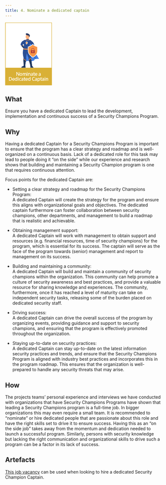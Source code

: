 ```yaml
---
title: 4. Nominate a dedicated captain
---
```


![Icon4](../../../assets/images/OWASP%20Security%20Champions%20Manifesto%20icon4.png)

## What

Ensure you have a dedicated Captain to lead the development, implementation and continuous success of a Security Champions Program. 

## Why

Having a dedicated Captain for a Security Champions Program is important to ensure that the program has a clear strategy and roadmap and is well-organized on a continuous basis. Lack of a dedicated role for this task may lead to people doing it “on the side” while our experience and research shows that building and maintaining a Security Champion program is one that requires continuous attention. 

Focus points for the dedicated Captain are: 

* Setting a clear strategy and roadmap for the Security Champions Program:<br>
A dedicated Captain will create the strategy for the program and ensure this aligns with organizational goals and objectives. The dedicated captain furthermore can foster collaboration between security champions, other departments, and management to build a roadmap that is realistic and achievable. 

* Obtaining management support:<br>
A dedicated Captain will work with management to obtain support and resources (e.g. financial resources, time of security champions) for the program, which is essential for its success. The captain will serve as the face of the program towards (senior) management and report to management on its success. 

* Building and maintaining a community:<br>
A dedicated Captain will build and maintain a community of security champions within the organization. This community can help promote a culture of security awareness and best practices, and provide a valuable resource for sharing knowledge and experiences. The community, furthermore, once it has reached a level of maturity can take on independent security tasks, releasing some of the burden placed on dedicated security staff. 

* Driving success:<br>
A dedicated Captain can drive the overall success of the program by organizing events, providing guidance and support to security champions, and ensuring that the program is effectively promoted throughout the organization.

* Staying up-to-date on security practices:<br>
A dedicated Captain can stay up-to-date on the latest information security practices and trends, and ensure that the Security Champions Program is aligned with industry best practices and incorporates this in the program roadmap. This ensures that the organization is well-prepared to handle any security threats that may arise.

## How

The projects teams’ personal experience and interviews we have conducted with organizations that have Security Champions Programs have shown that leading a Security Champions program is a full-time job. In bigger organizations this may even require a small team. It is recommended to “nominate” or hire dedicated people that are passionate about this role and have the right skills set to drive it to ensure success. Having this as an “on the side job” takes away from the momentum and dedication needed to launch a successful program. Similarly, persons with security knowledge but lacking the right communication and organizational skills to drive such a program can be a factor in its lack of success. 

## Artefacts
[This job vacancy](assets/artefacts/Security%20Champions%20Guide%20%2D%20Nominate%20a%20dedicated%20Captain%20%2D%20Job%20vacancy.pdf) can be used when looking to hire a dedicated Security Champion Captain.
